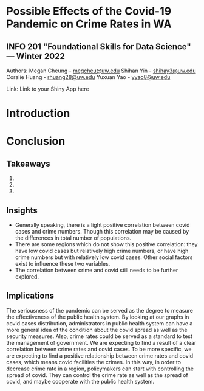 # Possible Effects of the Covid-19 Pandemic on Crime Rates in WA
## INFO 201 "Foundational Skills for Data Science" — Winter 2022

Authors:
Megan Cheung - megcheu@uw.edu
Shihan Yin - shihay3@uw.edu
Coralie Huang - rhuang28@uw.edu
Yuxuan Yao - yyao8@uw.edu

Link: Link to your Shiny App here

# Introduction



# Conclusion
## Takeaways
1.
2.
3.

## Insights
-	Generally speaking, there is a light positive correlation between covid cases and crime numbers. Though this correlation may be caused by the differences in total number of populations.
-	There are some regions which do not show this positive correlation: they have low covid cases but relatively high crime numbers, or have high crime numbers but with relatively low covid cases. Other social factors exist to influence these two variables.
-	The correlation between crime and covid still needs to be further explored.

## Implications
The seriousness of the pandemic can be served as the degree to measure the effectiveness of the public health system. By looking at our graphs in covid cases distribution, administrators in public health system can have a more general idea of the condition about the covid spread as well as the security measures. Also, crime rates could be served as a standard to test the management of government. We are expecting to find a result of a clear correlation between crime rates and covid cases. To be more specific, we are expecting to find a positive relationship between crime rates and covid cases, which means covid facilities the crimes. In this way, in order to decrease crime rate in a region, policymakers can start with controlling the spread of covid. They can control the crime rate as well as the spread of covid, and maybe cooperate with the public health system.
